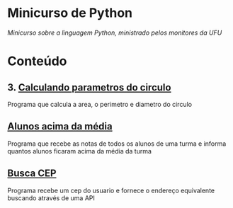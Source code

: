 # Minicurso de Python 

_Minicurso sobre a linguagem Python, ministrado pelos monitores da UFU_

# Conteúdo

## 3. [Calculando parametros do circulo](https://github.com/Ellen172/minicursoPython-calculandoParametrosCirculo)
Programa que calcula a area, o perimetro e diametro do circulo

## [Alunos acima da média](https://github.com/Ellen172/minicursoPython-alunosAcimaMedia)
Programa que recebe as notas de todos os alunos de uma turma e informa quantos alunos ficaram acima da média da turma

## [Busca CEP](https://github.com/Ellen172/minicursoPython-buscaCep)
Programa recebe um cep do usuario e fornece o endereço equivalente buscando através de uma API
